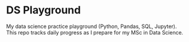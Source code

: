 # DS Playground

My data science practice playground (Python, Pandas, SQL, Jupyter).  
This repo tracks daily progress as I prepare for my MSc in Data Science.